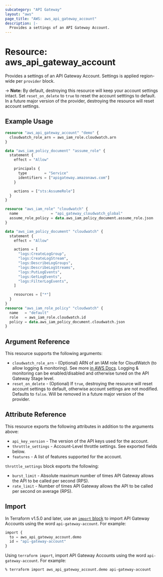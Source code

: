 ```yaml
---
subcategory: "API Gateway"
layout: "aws"
page_title: "AWS: aws_api_gateway_account"
description: |-
  Provides a settings of an API Gateway Account.
---
```


# Resource: aws_api_gateway_account

Provides a settings of an API Gateway Account. Settings is applied region-wide per `provider` block.

-> **Note:** By default, destroying this resource will keep your account settings intact. Set `reset_on_delete` to `true` to reset the account setttings to default. In a future major version of the provider, destroying the resource will reset account settings.

## Example Usage

```terraform
resource "aws_api_gateway_account" "demo" {
  cloudwatch_role_arn = aws_iam_role.cloudwatch.arn
}

data "aws_iam_policy_document" "assume_role" {
  statement {
    effect = "Allow"

    principals {
      type        = "Service"
      identifiers = ["apigateway.amazonaws.com"]
    }

    actions = ["sts:AssumeRole"]
  }
}

resource "aws_iam_role" "cloudwatch" {
  name               = "api_gateway_cloudwatch_global"
  assume_role_policy = data.aws_iam_policy_document.assume_role.json
}

data "aws_iam_policy_document" "cloudwatch" {
  statement {
    effect = "Allow"

    actions = [
      "logs:CreateLogGroup",
      "logs:CreateLogStream",
      "logs:DescribeLogGroups",
      "logs:DescribeLogStreams",
      "logs:PutLogEvents",
      "logs:GetLogEvents",
      "logs:FilterLogEvents",
    ]

    resources = ["*"]
  }
}
resource "aws_iam_role_policy" "cloudwatch" {
  name   = "default"
  role   = aws_iam_role.cloudwatch.id
  policy = data.aws_iam_policy_document.cloudwatch.json
}
```

## Argument Reference

This resource supports the following arguments:

* `cloudwatch_role_arn` - (Optional) ARN of an IAM role for CloudWatch (to allow logging & monitoring). See more [in AWS Docs](https://docs.aws.amazon.com/apigateway/latest/developerguide/how-to-stage-settings.html#how-to-stage-settings-console). Logging & monitoring can be enabled/disabled and otherwise tuned on the API Gateway Stage level.
* `reset_on_delete` - (Optional) If `true`, destroying the resource will reset account settings to default, otherwise account settings are not modified.
  Defaults to `false`.
  Will be removed in a future major version of the provider.

## Attribute Reference

This resource exports the following attributes in addition to the arguments above:

* `api_key_version` - The version of the API keys used for the account.
* `throttle_settings` - Account-Level throttle settings. See exported fields below.
* `features` - A list of features supported for the account.

`throttle_settings` block exports the following:

* `burst_limit` - Absolute maximum number of times API Gateway allows the API to be called per second (RPS).
* `rate_limit` - Number of times API Gateway allows the API to be called per second on average (RPS).

## Import

In Terraform v1.5.0 and later, use an [`import` block](https://developer.hashicorp.com/terraform/language/import) to import API Gateway Accounts using the word `api-gateway-account`. For example:

```terraform
import {
  to = aws_api_gateway_account.demo
  id = "api-gateway-account"
}
```

Using `terraform import`, import API Gateway Accounts using the word `api-gateway-account`. For example:

```console
% terraform import aws_api_gateway_account.demo api-gateway-account
```
